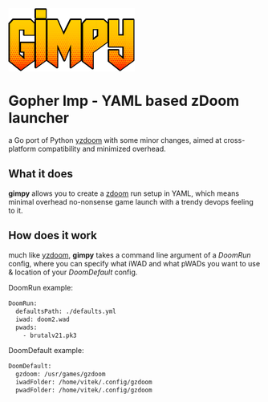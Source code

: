 ![alt](/img/gimpy_logo.png)
# Gopher Imp - YAML based zDoom launcher

a Go port of Python [yzdoom](https://github.com/squeaky-godzilla/yzdoom) with some minor changes, aimed at cross-platform compatibility and minimized overhead.

## What it does
**gimpy** allows you to create a [zdoom](https://zdoom.org/index) run setup in YAML, which means minimal overhead no-nonsense game launch with a trendy devops feeling to it.

## How does it work
much like [yzdoom](https://github.com/squeaky-godzilla/yzdoom), **gimpy** takes a command line argument of a *DoomRun* config, where you can specify what iWAD and what pWADs you want to use & location of your *DoomDefault* config.

DoomRun example:

```
DoomRun:
  defaultsPath: ./defaults.yml
  iwad: doom2.wad
  pwads: 
    - brutalv21.pk3
```

DoomDefault example:

```
DoomDefault:
  gzdoom: /usr/games/gzdoom
  iwadFolder: /home/vitek/.config/gzdoom
  pwadFolder: /home/vitek/.config/gzdoom
```

